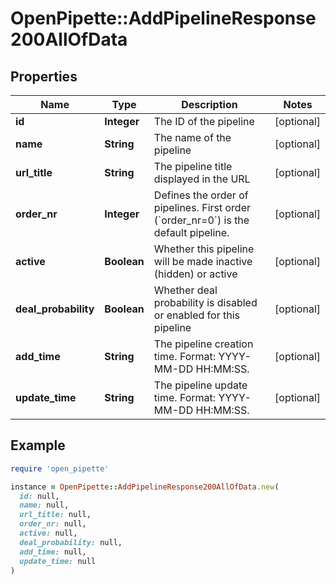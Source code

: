 # OpenPipette::AddPipelineResponse200AllOfData

## Properties

| Name | Type | Description | Notes |
| ---- | ---- | ----------- | ----- |
| **id** | **Integer** | The ID of the pipeline | [optional] |
| **name** | **String** | The name of the pipeline | [optional] |
| **url_title** | **String** | The pipeline title displayed in the URL | [optional] |
| **order_nr** | **Integer** | Defines the order of pipelines. First order (&#x60;order_nr&#x3D;0&#x60;) is the default pipeline. | [optional] |
| **active** | **Boolean** | Whether this pipeline will be made inactive (hidden) or active | [optional] |
| **deal_probability** | **Boolean** | Whether deal probability is disabled or enabled for this pipeline | [optional] |
| **add_time** | **String** | The pipeline creation time. Format: YYYY-MM-DD HH:MM:SS. | [optional] |
| **update_time** | **String** | The pipeline update time. Format: YYYY-MM-DD HH:MM:SS. | [optional] |

## Example

```ruby
require 'open_pipette'

instance = OpenPipette::AddPipelineResponse200AllOfData.new(
  id: null,
  name: null,
  url_title: null,
  order_nr: null,
  active: null,
  deal_probability: null,
  add_time: null,
  update_time: null
)
```

